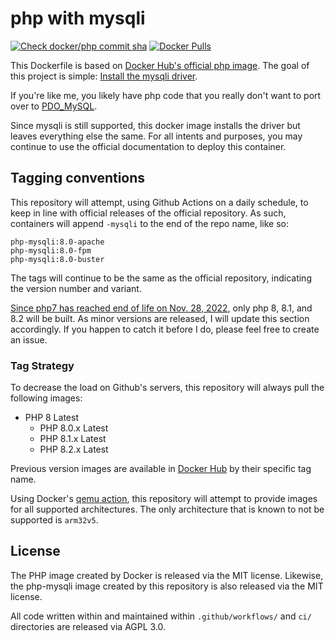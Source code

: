 # php with mysqli

[![Check docker/php commit sha](https://github.com/sohmc/php-mysqli/actions/workflows/check-sha.yml/badge.svg)](https://github.com/sohmc/php-mysqli/actions/workflows/check-sha.yml)
[![Docker Pulls](https://img.shields.io/docker/pulls/sohmc/php-mysqli)](https://hub.docker.com/r/sohmc/php-mysqli)

This Dockerfile is based on [Docker Hub's official php image](https://hub.docker.com/_/php).  The goal of this project is
simple: [Install the mysqli driver](https://www.php.net/manual/en/book.mysqli.php).

If you're like me, you likely have php code that you really don't want to port over to [PDO_MySQL](https://www.php.net/manual/en/ref.pdo-mysql.php).

Since mysqli is still supported, this docker image installs the driver but leaves everything else the same.  For all intents and purposes, you may continue to use the official documentation to deploy this container.

## Tagging conventions

This repository will attempt, using Github Actions on a daily schedule, to keep in line with official releases of the official repository.  As such, containers will append `-mysqli` to the end of the repo name, like so:

```
php-mysqli:8.0-apache
php-mysqli:8.0-fpm
php-mysqli:8.0-buster
```

The tags will continue to be the same as the official repository, indicating the version number and variant.

[Since php7 has reached end of life on Nov. 28, 2022](https://www.php.net/eol.php), only php 8, 8.1, and 8.2 will be built.  As minor versions are released, I will update this section accordingly.  If you happen to catch it before I do, please feel free to create an issue.

### Tag Strategy

To decrease the load on Github's servers, this repository will always pull the following images:

- PHP 8 Latest
  - PHP 8.0.x Latest
  - PHP 8.1.x Latest
  - PHP 8.2.x Latest

Previous version images are available in [Docker Hub](https://hub.docker.com/r/sohmc/php-mysqli) by their specific tag name.

Using Docker's [qemu action](https://github.com/docker/setup-qemu-action), this repository will attempt to provide images for all supported architectures.  The only architecture that is known to not be supported is `arm32v5`.

## License

The PHP image created by Docker is released via the MIT license.  Likewise, the php-mysqli image created by this repository is also released via the MIT license.

All code written within and maintained within `.github/workflows/` and `ci/` directories are released via AGPL 3.0.
